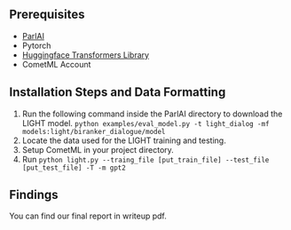 
## Prerequisites

* [ParlAI](https://github.com/facebookresearch/ParlAI)
* Pytorch
* [Huggingface Transformers Library](https://github.com/huggingface/transformers)
* CometML Account

## Installation Steps and Data Formatting
1. Run the following command inside the ParlAI directory to download the LIGHT model. `python examples/eval_model.py -t light_dialog -mf models:light/biranker_dialogue/model`
2. Locate the data used for the LIGHT training and testing.
3. Setup CometML in your project directory.
4. Run `python light.py --traing_file [put_train_file] --test_file [put_test_file] -T -m gpt2`

## Findings
You can find our final report in writeup pdf.  
